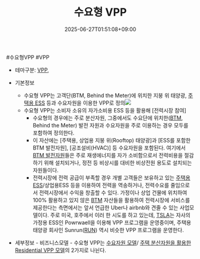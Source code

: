 ﻿---
title: "수요형 VPP"
date: 2025-06-27T01:51:08+09:00
lastmod: 2025-06-27T01:51:08+09:00
type: docs
sidebar:
  open: true
weight: 15
---
<div style="display:none">
  <meta property="article:published_time" content="2025-06-26T16:51:08Z" />
  <meta property="article:modified_time" content="2025-06-26T16:51:08Z" />
</div>
#수요형VPP #VPP

- 테마구분: [VPP](/industry-study/vpp/), 

- 기본정보
	- 수요형 VPP는 고객단(BTM, Behind the Meter)에 위치한 지붕 위 태양광, [주택용 ESS](/industry-study/주택용-ess/) 등과 수요자원을 이용한 VPP로 정의![](https://i.imgur.com/FzQXrha.png)
	- 수요형 VPP는 소비자 소유의 자가소비용 ESS 등을 활용해 [전력시장 참여]
		- 수요형의 경우에는 주로 분산자원, 그중에서도 수요단에 위치한([BTM](/industry-study/btm/), Behind the Meter) 발전 자원과 수요자원을 주로 이용하는 경우 모두를 포함하여 정의한다. 
		- 이 자산에는 [주택용, 상업용 지붕 위(Rooftop) 태양광]과 [ESS를 포함한 BTM 발전자원], [공조설비(HVAC)] 등 수요자원을 포함된다. 여기에서 [BTM 발전자원](/industry-study/btm-발전자원/)들은 주로 재생에너지를 자가 소비함으로서 전력비용을 절감하기 위해 설치되거나, 정전 등 비상시를 대비한 비상전원 용도로 설치되는 자원들이다. 
		- 전력시장에 전력 공급이 부족할 경우 개별 고객들은 보유하고 있는 [주택용 ESS](/industry-study/주택용-ess/)/상업용ESS 등을 이용하여 전력을 역송하거나, 전력수요를 줄임으로서 전력시장에서 수익을 창출할 수 있다. 가정이나 상업 건물에 위치하여 100% 활용하고 있지 않은 [BTM](/industry-study/btm/) 자산들을 활용하여 전력시장에 서비스를 제공한다는 측면에서는 앞서 언급한 Uber나 airbnb와 견줄 수 있는 사업모델이다. 주로 미국, 호주에서 이러 한 시도를 하고 있는데, [TSLA](/company-analysis/tsla/)는 자사의 가정용 ESS인 Powrwaell을 이용해 VPP 프로그램을 운영중이며, 주택용 태양광 회사인 Sunrun([RUN](/company-analysis/run/)) 역시 비슷한 VPP 프로그램을 운영한다.

- 세부정보
		- 비즈니스모델
				- 수요형 VPP는 [수요자원 모델](/industry-study/수요자원-모델/)/ [주택 분산자원을 활용한 Residential VPP 모델](/industry-study/주택-분산자원을-활용한-residential-vpp-모델/)의 2가지로 나뉜다.
